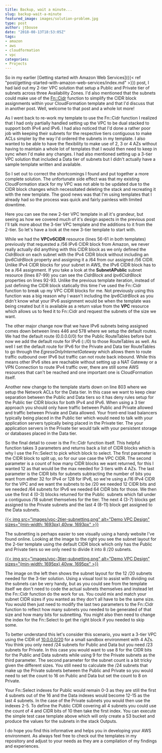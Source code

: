 ```yaml
---
title: Backup, wait a minute...
slug: backup-wait-a-minute
featured_image: images/solution-problem.jpg
type: post
author: jtbouse
date: "2018-08-13T18:53:05Z"
tags:
- amazon
- aws
- cloudformation
- vpc
categories:
- Projects
---
```

So in my earlier [Getting started with Amazon Web Services]({{< ref "post/getting-started-with-amazon-web-services/index.md" >}}) post, I had laid out my 2-tier VPC solution that setup a Public and Private tier of subnets across three Availability Zones. I'd also mentioned that the subnets could make use of the [Fn::Cidr](https://docs.aws.amazon.com/AWSCloudFormation/latest/UserGuide/intrinsic-function-reference-cidr.html) function to simplify the CIDR block assignments within your CloudFormation template and that I'd discuss that in another post. Well, welcome to that post and a whole lot more!

As I went back to re-work my template to use the Fn::Cidr function I realized that I had only partially handled setting up the VPC to be dual stacked to support both IPv4 and IPv6. I had also noticed that I'd done a rather poor job with keeping their subnets for the respective tiers contiguous to make ACLs simpler by the way I'd ordered the subnets in my template. I also wanted to be able to have the flexibility to make use of 2, 3 or 4 AZs without having to maintain a whole lot of templates that I would then need to keep in sync when I'd make any changes. I had also mentioned setting up a 3-tier VPC solution that included a Data tier of subnets but I didn't actually have a sample template written and available.

So I set out to correct the shortcomings I found and put together a more complete solution. The unfortunate side effect was that my existing CloudFormation stack for my VPC was not able to be updated due to the CIDR block changes which necessitated deleting the stack and recreating it with the new template. The good news was that I'm using templates that I already had so the process was quick and fairly painless with limited downtime.

Here you can see the new 2-tier VPC template in all it's grandeur, but seeing as how we covered much of it's design aspects in the previous post I'll talk more about the 3-tier VPC template and the additions to it from the 2-tier. So let's have a look at the new 3-tier template to start with.  

While we had the **VPCv6CIDR** resource (lines 56-61 in both templates) previously that requested a /56 IPv6 CIDR block from Amazon, we never really actually did anything with this CIDR block as we only defined the _CidrBlock_ on each subnet with the IPv4 CIDR block without including an _Ipv6CidrBlock_ property and assigning it a /64 from our assigned /56 CIDR. Unlike IPv4 CIDR blocks for your subnet in AWS, the IPv6 CIDR block has to be a /64 assignment. If you take a look at the **SubnetAPublic** subnet resource (lines 87-99) you can see the _CidrBlock_ and _Ipv6CidrBlock_ properties on lines 92-93. Unlike the previous template iteration, instead of just defining the CIDR block statically this time I've used the Fn::Cidr function to break up my VPC CIDR blocks for me. Not previously using this function was a big reason why I wasn't including the _Ipv6CidrBlock_ as you didn't know what your IPv6 assignment would be when the template was being created but it is available as a return value from the **VPC** resource which allows us to feed it to Fn::Cidr and request the subnets of the size we want.

The other major change now that we have IPv6 subnets being assigned comes down between lines 446 and 578 where we setup the default routes. We had the default route (0.0.0.0/0) for the Public RouteTables before but now we add the default route for IPv6 (::/0) to those RouteTables as well. As well I set the default route for IPv6 for the Private and Data tier RouteTables to go through the _EgressOnlyInternetGateway_ which allows them to route traffic outbound over IPv6 but traffic can not route back inbound. While this means other IPv6 sites are reachable without setting up a NAT Gateway or a VPN Connection to route IPv4 traffic over, there are still some AWS resources that can't be reached and one important one is CloudFormation itself.

Another new change to the template starts down on line 803 where we setup the Network ACLs for the Data tier. In this case we want to keep clear separation between the Public and Data tiers so it has deny rules setup for the Public tier CIDR blocks for both IPv4 and IPv6. When using a 3 tier approach you should only have traffic between Public and Private allowed and traffic between Private and Data allowed. Your front-end load balancers typically being placed in the Public tier which would need to talk with your application servers typically being placed in the Private tier. The your application servers in the Private tier would talk with your persistent storage or databases placed in the Data tier.

So the final detail to cover is the Fn::Cidr function itself. This helpful function takes 3 parameters and returns back a list of CIDR blocks which is why I use the Fn::Select to pick which block to select. The first parameter is the CIDR block to split up, so for our use case the VPC CIDR. The second parameter is a count of how many CIDR blocks we want returned, for this I wanted 12 as that would be the max needed for 3 tiers with 4 AZs. The last parameter is the CIDR bits for subnets subtracting the number of bits you want from either 32 for IPv4 or 128 for IPv6, so we're using a /16 IPv4 CIDR for the VPC and we want the subnets to be /20 we needed 12 CIDR bits and we needed /64 subnets for IPv6 we needed 64 CIDR bits for those. We then use the first 4 (0-3) blocks returned for the Public  subnets which fall under a contiguous /18 subnet themselves for the tier. The next 4 (3-7) blocks get assigned to the Private subnets and the last 4 (8-11) block get assigned to the Data subnets.

[{{< img src="images/vpc-2tier-subnetting.png" alt="Demo VPC Design" sizes="(min-width: 1693px) 40vw, 1693px" >}}](http://www.davidc.net/sites/default/subnets/subnets.html?network=10.0.0.0&mask=16&division=17.f4620)

The subnetting is perhaps easier to see visually using a handy website I've found online. Looking at the image to the right you see the subnet layout for the 2-tier template using the default CIDR block which only has the Public and Private tiers so we only need to divide it into 8 /20 subnets.

[{{< img src="images/vpc-3tier-subnetting.png" alt="Demo VPC Design" sizes="(min-width: 1695px) 40vw, 1695px" >}}](http://www.davidc.net/sites/default/subnets/subnets.html?network=10.0.0.0&mask=16&division=25.f462720)

The image on the left then shows the subnet layout for the 12 /20 subnets needed for the 3-tier solution. Using a visual tool to assist with dividing out the subnets can be very handy, but as you could see from the template itself we don't need to code the actual subnets themselves and instead let the Fn::Cidr function do the work for us. You could mix and match your subnet CIDR sizes if you wanted as they don't all have to be the same size. You would then just need to modify the last two parameters to the Fn::Cidr function to reflect how many subnets you needed to be generated of that size and how many bits for subnetting. You might also then need to change the index for the Fn::Select to get the right block if you needed to skip some.

To better understand this let's consider this scenario, you want a 3-tier VPC using the CIDR of [10.0.0.0/20](http://www.davidc.net/sites/default/subnets/subnets.html?network=10.0.0.0&mask=20&division=23.f42331) for a small sandbox environment with 4 AZs. You think you only need /24 subnets for Public and Data but you need /23 subnets for Private. In this case you would want to use 8 for the CIDR bits for the Public and Data subnets while using 9 for the Private subnets as the third parameter. The second parameter for the subnet count is a bit tricky given the different sizes. You still need to calculate the /24 subnets that make up the Private subnets between the Public and Private so you would need to set the count to 16 on Public and Data but set the count to 8 on Private.

Your Fn::Select indexes for Public would remain 0-3 as they are still the first 4 subnets out of the 16 and the Data indexes would become 12-15 as the last 4 subnets. In the case of the Private subnets you would then use the indexes 2-5. To define the Public CIDR covering all 4 subnets you could use the count of 4 and CIDR bits of 10 then take the first index. You can execute the simple test case template above which will only create a S3 bucket and produce the values for the subnets in the stack Outputs.

I do hope you find this informative and helps you in developing your AWS environment. As always feel free to check out the templates in my repository and adjust to your needs as they are a compilation of my findings and experiences.
